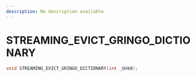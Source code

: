 ```yaml
---
description: No description available 
---
```


# STREAMING_EVICT_GRINGO_DICTIONARY

```cpp
void STREAMING_EVICT_GRINGO_DICTIONARY(int _Unk0);
```